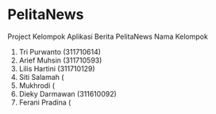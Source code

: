 # PelitaNews
Project Kelompok Aplikasi Berita PelitaNews
Nama Kelompok
1. Tri Purwanto (311710614)
2. Arief Muhsin (311710593)
3. Lilis Hartini (311710129)
4. Siti Salamah (
5. Mukhrodi (
6. Dieky Darmawan (311610092)
7. Ferani Pradina (
